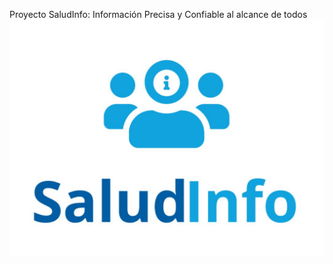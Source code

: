 Proyecto SaludInfo: Información Precisa y Confiable al alcance de todos
![](SaludInfo.jpg)<!-- -->

